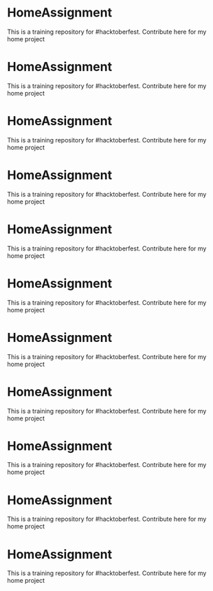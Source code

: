 # HomeAssignment

This is a training repository for #hacktoberfest. 
Contribute here for my home project
# HomeAssignment

This is a training repository for #hacktoberfest. 
Contribute here for my home project
# HomeAssignment

This is a training repository for #hacktoberfest. 
Contribute here for my home project
# HomeAssignment

This is a training repository for #hacktoberfest. 
Contribute here for my home project
# HomeAssignment

This is a training repository for #hacktoberfest. 
Contribute here for my home project
# HomeAssignment

This is a training repository for #hacktoberfest. 
Contribute here for my home project
# HomeAssignment

This is a training repository for #hacktoberfest. 
Contribute here for my home project
# HomeAssignment

This is a training repository for #hacktoberfest. 
Contribute here for my home project
# HomeAssignment

This is a training repository for #hacktoberfest. 
Contribute here for my home project
# HomeAssignment

This is a training repository for #hacktoberfest. 
Contribute here for my home project
# HomeAssignment

This is a training repository for #hacktoberfest. 
Contribute here for my home project
